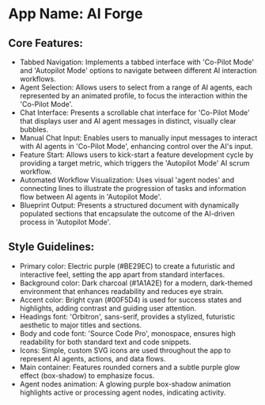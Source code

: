 # **App Name**: AI Forge

## Core Features:

- Tabbed Navigation: Implements a tabbed interface with 'Co-Pilot Mode' and 'Autopilot Mode' options to navigate between different AI interaction workflows.
- Agent Selection: Allows users to select from a range of AI agents, each represented by an animated profile, to focus the interaction within the 'Co-Pilot Mode'.
- Chat Interface: Presents a scrollable chat interface for 'Co-Pilot Mode' that displays user and AI agent messages in distinct, visually clear bubbles.
- Manual Chat Input: Enables users to manually input messages to interact with AI agents in 'Co-Pilot Mode', enhancing control over the AI's input.
- Feature Start: Allows users to kick-start a feature development cycle by providing a target metric, which triggers the 'Autopilot Mode' AI scrum workflow.
- Automated Workflow Visualization: Uses visual 'agent nodes' and connecting lines to illustrate the progression of tasks and information flow between AI agents in 'Autopilot Mode'.
- Blueprint Output: Presents a structured document with dynamically populated sections that encapsulate the outcome of the AI-driven process in 'Autopilot Mode'.

## Style Guidelines:

- Primary color: Electric purple (#BE29EC) to create a futuristic and interactive feel, setting the app apart from standard interfaces.
- Background color: Dark charcoal (#1A1A2E) for a modern, dark-themed environment that enhances readability and reduces eye strain.
- Accent color: Bright cyan (#00F5D4) is used for success states and highlights, adding contrast and guiding user attention.
- Headings font: 'Orbitron', sans-serif, provides a stylized, futuristic aesthetic to major titles and sections.
- Body and code font: 'Source Code Pro', monospace, ensures high readability for both standard text and code snippets.
- Icons: Simple, custom SVG icons are used throughout the app to represent AI agents, actions, and data flows.
- Main container: Features rounded corners and a subtle purple glow effect (box-shadow) to emphasize focus.
- Agent nodes animation: A glowing purple box-shadow animation highlights active or processing agent nodes, indicating activity.